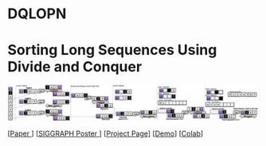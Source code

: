 # DQLOPN

 
# Sorting Long Sequences Using Divide and Conquer

 
![image](https://github.com/LongOPN/DQLOPN/blob/main/DQLOPN.jpg)

 
 

[[Paper ](  )]
[[SIGGRAPH Poster ](  )]
[[Project Page]( )]
[[Demo]()]
[[Colab]()]

